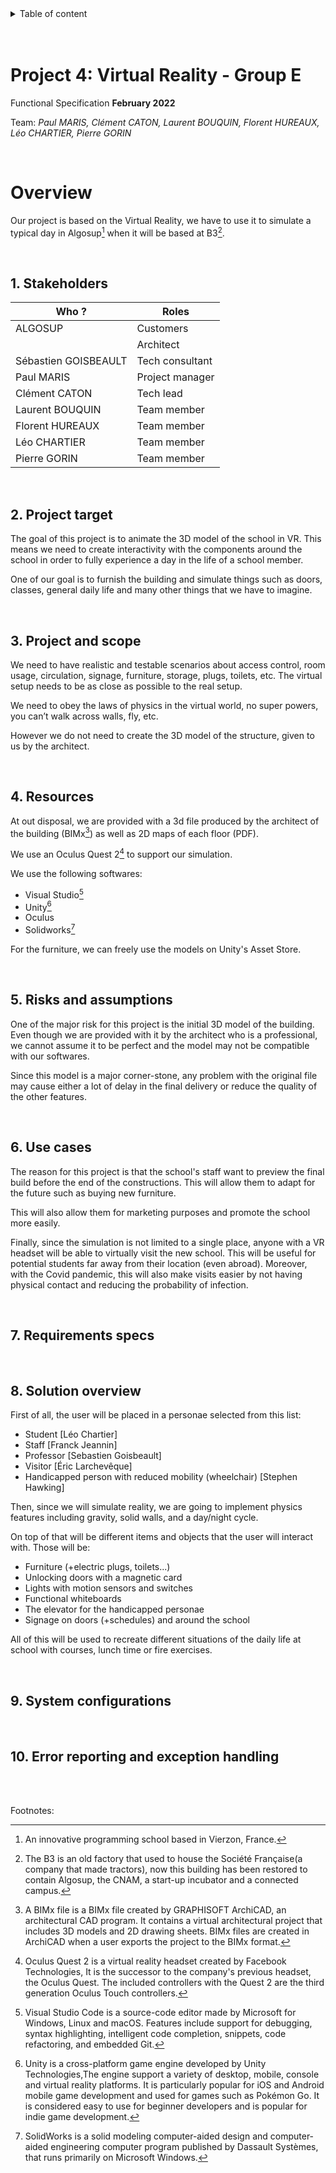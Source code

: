 
<details>
<summary>Table of content</summary>

- [Project 4: Virtual Reality - Group E](#project-4-virtual-reality---group-e)
- [Overview](#overview)
  - [1. Stakeholders](#1-stakeholders)
  - [2. Project target](#2-project-target)
  - [3. Project and scope](#3-project-and-scope)
  - [4. Resources](#4-resources)
  - [5. Risks and assumptions](#5-risks-and-assumptions)
  - [6. Use cases](#6-use-cases)
  - [7. Requirements specs](#7-requirements-specs)
  - [8. Solution overview](#8-solution-overview)
  - [9. System configurations](#9-system-configurations)
  - [10. Error reporting and exception handling](#10-error-reporting-and-exception-handling)

</details>
<br><br>

# Project 4: Virtual Reality - Group E

Functional Specification **February 2022**

Team: _Paul MARIS, Clément CATON, Laurent BOUQUIN, Florent HUREAUX, Léo CHARTIER, Pierre GORIN_

<br>

# Overview

Our project is based on the Virtual Reality, we have to use it to simulate a typical day in Algosup[^6] when it will be based at B3[^7].

<br>

## 1. Stakeholders

| Who ?                | Roles           |
| -------------------- | --------------- |
| ALGOSUP              | Customers       |
|                      | Architect       |
| Sébastien GOISBEAULT | Tech consultant |
| Paul MARIS           | Project manager |
| Clément CATON        | Tech lead       |
| Laurent BOUQUIN      | Team member     |
| Florent HUREAUX      | Team member     |
| Léo CHARTIER         | Team member     |
| Pierre GORIN         | Team member     |

<br>

## 2. Project target

The goal of this project is to animate the 3D model of the school in VR. This means we need to create interactivity with the components around the school in order to fully experience a day in the life of a school member.

One of our goal is to furnish the building and simulate things such as doors, classes, general daily life and many other things that we have to imagine.

<br>

## 3. Project and scope

We need to have realistic and testable scenarios about access control, room usage, circulation, signage, furniture, storage, plugs, toilets, etc.
The virtual setup needs to be as close as possible to the real setup.

We need to obey the laws of physics in the virtual world, no super powers, you can’t walk across walls, fly, etc.

However we do not need to create the 3D model of the structure, given to us by the architect.

<br>

## 4. Resources

At out disposal, we are provided with a 3d file produced by the architect of the building (BIMx[^1]) as well as 2D maps of each floor (PDF).

We use an Oculus Quest 2[^2] to support our simulation.

We use the following softwares:
- Visual Studio[^3]
- Unity[^4]
- Oculus
- Solidworks[^5]

For the furniture, we can freely use the models on Unity's Asset Store.

<br>

## 5. Risks and assumptions

One of the major risk for this project is the initial 3D model of the building. Even though we are provided with it by the architect who is a professional, we cannot assume it to be perfect and the model may not be compatible with our softwares.

Since this model is a major corner-stone, any problem with the original file may cause either a lot of delay in the final delivery or reduce the quality of the other features.

<br>

## 6. Use cases

The reason for this project is that the school's staff want to preview the final build before the end of the constructions. This will allow them to adapt for the future such as buying new furniture.

This will also allow them for marketing purposes and promote the school more easily.

Finally, since the simulation is not limited to a single place, anyone with a VR headset will be able to virtually visit the new school.
This will be useful for potential students far away from their location (even abroad).
Moreover, with the Covid pandemic, this will also make visits easier by not having physical contact and reducing the probability of infection.

<br>

## 7. Requirements specs

<!-- Placeholder -->

<br>

## 8. Solution overview

First of all, the user will be placed in a personae selected from this list:
- Student [Léo Chartier]
- Staff [Franck Jeannin]
- Professor [Sebastien Goisbeault]
- Visitor [Éric Larchevêque]
- Handicapped person with reduced mobility (wheelchair) [Stephen Hawking]

Then, since we will simulate reality, we are going to implement physics features including gravity, solid walls, and a day/night cycle.

On top of that will be different items and objects that the user will interact with. Those will be:
- Furniture (+electric plugs, toilets...)
- Unlocking doors with a magnetic card
- Lights with motion sensors and switches
- Functional whiteboards
- The elevator for the handicapped personae
- Signage on doors (+schedules) and around the school

All of this will be used to recreate different situations of the daily life at school with courses, lunch time or fire exercises.

<br>

## 9. System configurations

<!-- Placeholder -->

<br>

## 10. Error reporting and exception handling

<!-- Placeholder -->

<br><br>

Footnotes:

[^1]: A BIMx file is a BIMx file created by GRAPHISOFT ArchiCAD, an architectural CAD program. It contains a virtual architectural project that includes 3D models and 2D drawing sheets. BIMx files are created in ArchiCAD when a user exports the project to the BIMx format.

[^2]: Oculus Quest 2 is a virtual reality headset created by Facebook Technologies, It is the successor to the company's previous headset, the Oculus Quest.
The included controllers with the Quest 2 are the third generation Oculus Touch controllers.

[^3]: Visual Studio Code is a source-code editor made by Microsoft for Windows, Linux and macOS. Features include support for debugging, syntax highlighting, intelligent code completion, snippets, code refactoring, and embedded Git.

[^4]: Unity is a cross-platform game engine developed by Unity Technologies,The engine support a variety of desktop, mobile, console and virtual reality platforms. It is particularly popular for iOS and Android mobile game development and used for games such as Pokémon Go. It is considered easy to use for beginner developers and is popular for indie game development.

[^5]: SolidWorks is a solid modeling computer-aided design and computer-aided engineering computer program published by Dassault Systèmes, that runs primarily on Microsoft Windows.

[^6]: An innovative programming school based in Vierzon, France.

[^7]: The B3 is an old factory that used to house the Société Française(a company that made tractors), now this building has been restored to contain Algosup, the CNAM, a start-up incubator and a connected campus.
